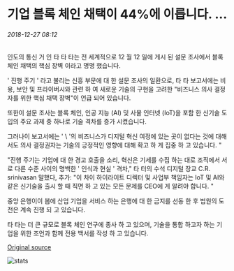# 기업 블록 체인 채택이 44%에 이릅니다. ...

###### 2018-12-27 08:12

인도의 통신 거 인 타 타 타는 전 세계적으로 12 월 12 일에 게시 된 설문 조사에서 블록 체인 채택의 핵심 장벽 이라고 명명 했습니다.

' 진행 주기 ' 라고 불리는 신흥 부문에 대 한 설문 조사의 일환으로, 타 타 보고서에는 비용, 보안 및 프라이버시와 관련 하 여 새로운 기술의 구현을 고려한 "비즈니스 의사 결정자를 위한 핵심 채택 장벽"이 언급 되어 있습니다.

또한이 설문 조사는 블록 체인, 인공 지능 (AI) 및 사물 인터넷 (IoT)을 포함 한 신기술 도입의 주요 과제 중 하나로 기술 격차를 증가 시켰습니다.

그러나이 보고서에는 ' \\ '의 비즈니스가 디지털 혁신 여정에 있는 곳이 없다는 것에 대해서도 의사 결정권자는 기술의 긍정적인 영향에 대해 확고 하 게 집중 하 고 있습니다. "

"진행 주기는 기업에 대 한 경고 호출을 소리, 혁신은 기세를 수집 하는 대로 조직에서 서로 다른 수준 사이의 명백한 ' 인식과 현실 ' 격차," 타 터의 수석 디지털 장교 C.R. srinivasan 말했다, 추가: "이 차이 하이라이트 디렉터 및 사업부 책임자는 IoT 및 AI와 같은 신기술을 출시 할 때 직면 하 고 있는 모든 문제를 CEO에 게 알려야 합니다. "

중앙 은행이이 봄에 산업 기업을 서비스 하는 은행에 대 한 금지를 선동 한 후 법원의 도전은 계속 진행 되 고 있습니다.

타 타는 더 큰 규모로 블록 체인 연구에 종사 하 고 있으며, 기술을 통합 하고자 하는 기업을 위한 조언과 함께 전용 백서를 작성 하 고 있습니다.

[Original source](https://cointelegraph.com/news/corporate-blockchain-adoption-reaches-44-says-survey)

![stats](https://c.statcounter.com/11760860/0/a89fa40b/1/ "stats")